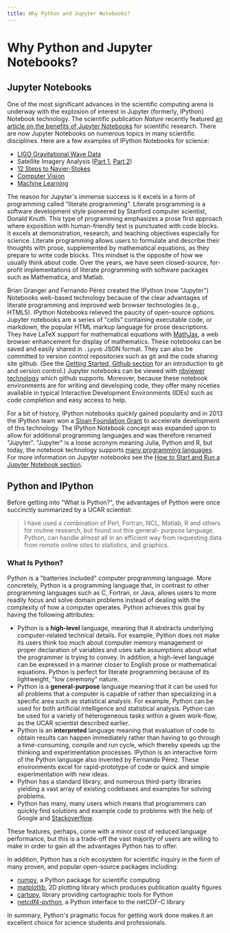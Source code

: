 ```yaml
---
title: Why Python and Jupyter Notebooks?
---
```

# Why Python and Jupyter Notebooks?

## Jupyter Notebooks

One of the most significant advances in the scientific computing arena is underway with the explosion of interest in Jupyter (formerly, IPython) Notebook technology. The scientific publication *Nature* recently featured [an article on the benefits of Jupyter Notebooks](http://www.nature.com/news/interactive-notebooks-sharing-the-code-1.16261) for scientific research. There are now Jupyter Notebooks on numerous topics in many scientific disciplines.  Here are a few examples of IPython Notebooks for science:

-   [LIGO Gravitational Wave Data](https://losc.ligo.org/s/events/GW150914/GW150914_tutorial.html)
-   Satellite Imagery Analysis ([Part 1](http://nbviewer.jupyter.org/github/Unidata/blog-notebooks/blob/master/notebooks/Plotting_GINI_Water_Vapor_Imagery_Part1.ipynb), [Part 2](http://nbviewer.jupyter.org/github/Unidata/blog-notebooks/blob/master/notebooks/Plotting_GINI_Water_Vapor_Imagery_Part2.ipynb))
-   [12 Steps to Navier-Stokes](https://github.com/barbagroup/CFDPython)
-   [Computer Vision](http://nbviewer.jupyter.org/github/ogrisel/notebooks/blob/master/Labeled%2520Faces%2520in%2520the%2520Wild%2520recognition.ipynb)
-   [Machine Learning](https://nbviewer.jupyter.org/github/rhiever/Data-Analysis-and-Machine-Learning-Projects/blob/master/example-data-science-notebook/Example%2520Machine%2520Learning%2520Notebook.ipynb)

The reason for Jupyter's immense success is it excels in a form of programming called "literate programming".  Literate programming is a software development style pioneered by Stanford computer scientist, Donald Knuth. This type of programming emphasizes a prose first approach where exposition with human-friendly text is punctuated with code blocks. It excels at demonstration, research, and teaching objectives especially for science. Literate programming allows users to formulate and describe their thoughts with prose, supplemented by mathematical equations, as they prepare to write code blocks. This mindset is the opposite of how we usually think about code. Over the years, we have seen closed-source, for-profit implementations of literate programming with software packages such as Mathematica, and Matlab.

Brian Granger and Fernando Pérez created the IPython (now "Jupyter") Notebooks web-based technology because of the clear advantages of literate programming and improved web browser technologies (e.g., HTML5). IPython Notebooks relieved the paucity of open-source options. Jupyter notebooks are a series of "cells" containing executable code, or markdown, the popular HTML markup language for prose descriptions. They have LaTeX support for mathematical equations with [MathJax](https://www.mathjax.org/), a web browser enhancement for display of mathematics. These notebooks can be saved and easily shared in `.ipynb` JSON format. They can also be committed to version control repositories such as git and the code sharing site github. (See the [Getting Started, Github section](index.html) for an introduction to git and version control.) Jupyter notebooks can be viewed with [nbviewer technology](http://nbviewer.jupyter.org/) which github supports. Moreover, because these notebook environments are for writing and developing code, they offer many niceties available in typical Interactive Development Environments (IDEs) such as code completion and easy access to help.

For a bit of history, IPython notebooks quickly gained popularity and in 2013 the IPython team won a [Sloan Foundation Grant](http://ipython.org/sloan-grant.html) to accelerate development of this technology. The IPython Notebook concept was expanded upon to allow for additional programming languages and was therefore renamed "Jupyter". "Jupyter" is a loose acronym meaning Julia, Python and R, but today, the notebook technology supports [many programming languages](https://github.com/ipython/ipython/wiki/IPython-kernels-for-other-languages). For more information on Jupyter notebooks see the [How to Start and Run a Jupyter Notebook section](notebook.html).

## Python and IPython

Before getting into "What is Python?", the advantages of Python were once succinctly summarized by a UCAR scientist:

> I have used a combination of Perl, Fortran, NCL, Matlab, R and others for
> routine research, but found out this general- purpose language, Python, can
> handle almost all in an efficient way from requesting data from remote online
> sites to statistics, and graphics.

### What Is Python?

Python is a "batteries included" computer programming language. More concretely, Python is a programming language
that, in contrast to other programming languages such as C, Fortran, or Java, allows users to more readily focus and solve domain problems instead of dealing with the complexity of how a computer operates. Python achieves this goal by having the following attributes:

-   Python is a **high-level** language, meaning that it abstracts underlying computer-related technical details.  For example, Python does not make its users think too much about computer memory management or proper declaration of variables and uses safe assumptions about what the programmer is trying to convey. In addition, a high-level language can be expressed in a manner closer to English prose or mathematical equations. Python is perfect for literate programming because of its lightweight, "low ceremony" nature.
-   Python is a **general-purpose** language meaning that it can be used for all problems that a computer is capable of rather than specializing in a specific area such as statistical analysis. For example, Python can be used for both artificial intelligence and statistical analysis. Python can be used for a variety of heterogeneous tasks within a given work-flow, as the UCAR scientist described earlier.
-   Python is an **interpreted** language meaning that evaluation of code to obtain results can happen immediately rather than having to go through a time-consuming, compile and run cycle, which thereby speeds up the thinking and experimentation processes. IPython is an interactive form of the Python language also invented by Fernando Pérez. These environments excel for rapid-prototype of code or quick and simple experimentation with new ideas.
-   Python has a standard library, and numerous third-party libraries yielding a vast array of existing codebases and examples for solving problems.
-   Python has many, many users which means that programmers can quickly find solutions and example code to problems with the help of Google and [Stackoverflow](https://www.stackoverflow.com).

These features, perhaps, come with a minor cost of reduced language performance, but this is a trade-off the vast majority of users are willing to make in order to gain all the advantages Python has to offer.

In addition, Python has a rich ecosystem for scientific inquiry in the form of many proven, and popular open-source packages including:

-   [numpy](http://www.numpy.org/), a Python package for scientific computing
-   [matplotlib](http://matplotlib.org/), 2D plotting library which produces publication quality figures
-   [cartopy](http://scitools.org.uk/cartopy/), library providing cartographic tools for Python
-   [netcdf4-python](http://unidata.github.io/netcdf4-python/), a Python interface to the netCDF-C library

In summary, Python's pragmatic focus for getting work done makes it an excellent choice for science students and professionals.
